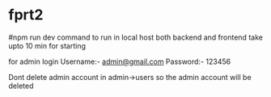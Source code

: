 # fprt2

#npm run dev command to run in local host both backend and frontend take upto 10 min for starting

for admin login 
Username:- admin@gmail.com
Password:- 123456

Dont delete admin account in admin->users so the admin account will be deleted
